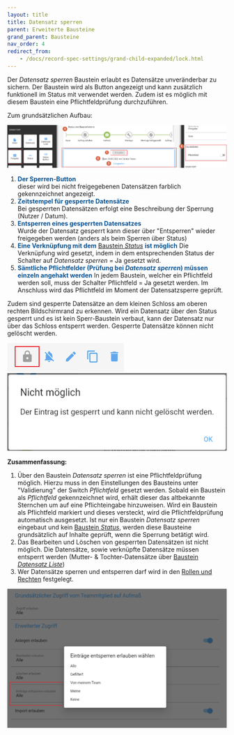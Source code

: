 ```yaml
---
layout: title
title: Datensatz sperren
parent: Erweiterte Bausteine
grand_parent: Bausteine
nav_order: 4
redirect_from:
    - /docs/record-spec-settings/grand-child-expanded/lock.html
---
```


Der _Datensatz sperren_ Baustein erlaubt es Datensätze unveränderbar zu sichern. Der Baustein wird als
Button angezeigt und kann zusätzlich funktionell im Status mit verwendet werden. Zudem ist es möglich
mit diesem Baustein eine Pflichtfeldprüfung durchzuführen.

Zum grundsätzlichen Aufbau:

![lock](\assets\record-spec-settings\1lock.png 'lock')

1. <span style="color:#0b5394">**Der Sperren-Button**</span>  
   dieser wird bei nicht freigegebenen Datensätzen farblich gekennzeichnet angezeigt.
2. <span style="color:#0b5394">**Zeitstempel für gesperrte Datensätze**</span>  
   Bei gesperrten Datensätzen erfolgt eine Beschreibung der Sperrung (Nutzer / Datum).
3. <span style="color:#0b5394">**Entsperren eines gesperrten Datensatzes**</span>  
   Wurde der Datensatz gesperrt kann dieser über "Entsperren" wieder freigegeben werden
   (anders als beim Sperren über Status)
4. <span style="color:#0b5394">**Eine Verknüpfung mit dem**</span>
   [Baustein _Status_](/docs/record-spec-settings/grand-child-expanded/status.html)
   <span style="color:#0b5394">**ist möglich**</span>
   Die Verknüpfung wird gesetzt, indem in dem entsprechenden Status der Schalter auf _Datensatz sperren_ = Ja gesetzt wird.
5. <span style="color:#0b5394">**Sämtliche Pflichtfelder (Prüfung bei _Datensatz sperren_) müssen einzeln angehakt werden**</span>
   In jedem Baustein, welcher ein Pflichtfeld werden soll, muss der Schalter Pflichtfeld = Ja gesetzt werden.
   Im Anschluss wird das Pflichtfeld im Moment der Datensatzsperre geprüft.

Zudem sind gesperrte Datensätze an dem kleinen Schloss am oberen rechten Bildschirmrand zu erkennen.
Wird ein Datensatz über den Status gesperrt und es ist kein Sperr-Baustein verbaut, kann der Datensatz nur über das Schloss entsperrt werden.
Gesperrte Datensätze können nicht gelöscht werden.

![lock2](\assets\record-spec-settings\2lock.png 'lock2') ![lock3](\assets\record-spec-settings\3lock.png 'lock3')

**Zusammenfassung:**

1. Über den Baustein _Datensatz sperren_ ist eine Pflichtfeldprüfung möglich. Hierzu muss in den Einstellungen des
   Bausteins unter "Validierung" der Switch _Pflichtfeld_ gesetzt werden. Sobald ein Baustein als _Pflichtfeld_
   gekennzeichnet wird, erhält dieser das altbekannte Sternchen um auf eine Pflichteingabe hinzuweisen. Wird ein
   Baustein als Pflichtfeld markiert und dieses versteckt, wird die Pflichtfeldprüfung automatisch ausgesetzt. Ist nur
   ein Baustein _Datensatz sperren_ eingebaut und kein
   [Baustein _Status_](/docs/record-spec-settings/grand-child-expanded/status.html),
   werden diese Bausteine grundsätzlich auf Inhalte geprüft, wenn die Sperrung betätigt wird.
2. Das Bearbeiten und Löschen von gesperrten Datensätzen ist nicht möglich. Die Datensätze, sowie verknüpfte Datensätze
   müssen entsperrt werden (Mutter- & Tochter-Datensätze über
   [Baustein _Datensatz Liste_](/docs/record-spec-settings/grand-child-expanded/record-list.html))
3. Wer Datensätze sperren und entsperren darf wird in den
   [Rollen und Rechten](/docs/global-settings-and-functions.html#rechte--berechtigungen)
   festgelegt.

![lock4](\assets\record-spec-settings\4lock.png 'lock4')
